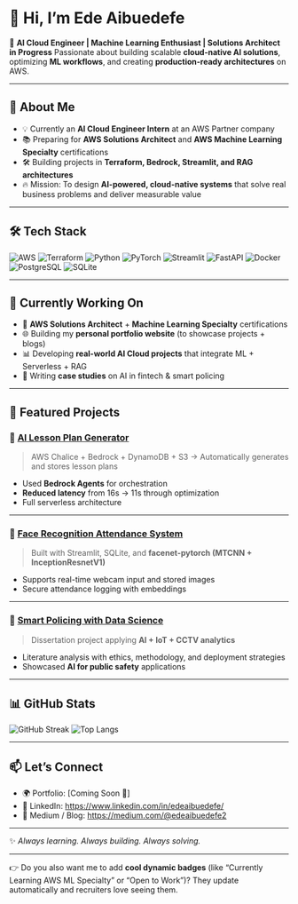 

# 👋 Hi, I’m Ede Aibuedefe

🚀 **AI Cloud Engineer | Machine Learning Enthusiast | Solutions Architect in Progress**
Passionate about building scalable **cloud-native AI solutions**, optimizing **ML workflows**, and creating **production-ready architectures** on AWS.

---

## 🌟 About Me

* 💡 Currently an **AI Cloud Engineer Intern** at an AWS Partner company
* 📚 Preparing for **AWS Solutions Architect** and **AWS Machine Learning Specialty** certifications
* 🛠️ Building projects in **Terraform, Bedrock, Streamlit, and RAG architectures**
* 🔥 Mission: To design **AI-powered, cloud-native systems** that solve real business problems and deliver measurable value

---

## 🛠️ Tech Stack

![AWS](https://img.shields.io/badge/AWS-FF9900?style=for-the-badge\&logo=amazonaws\&logoColor=white)
![Terraform](https://img.shields.io/badge/Terraform-7B42BC?style=for-the-badge\&logo=terraform\&logoColor=white)
![Python](https://img.shields.io/badge/Python-3776AB?style=for-the-badge\&logo=python\&logoColor=white)
![PyTorch](https://img.shields.io/badge/PyTorch-EE4C2C?style=for-the-badge\&logo=pytorch\&logoColor=white)
![Streamlit](https://img.shields.io/badge/Streamlit-FF4B4B?style=for-the-badge\&logo=streamlit\&logoColor=white)
![FastAPI](https://img.shields.io/badge/FastAPI-009688?style=for-the-badge\&logo=fastapi\&logoColor=white)
![Docker](https://img.shields.io/badge/Docker-2496ED?style=for-the-badge\&logo=docker\&logoColor=white)
![PostgreSQL](https://img.shields.io/badge/PostgreSQL-336791?style=for-the-badge\&logo=postgresql\&logoColor=white)
![SQLite](https://img.shields.io/badge/SQLite-003B57?style=for-the-badge\&logo=sqlite\&logoColor=white)

---

## 🔭 Currently Working On

* 📘 **AWS Solutions Architect** + **Machine Learning Specialty** certifications
* 🌐 Building my **personal portfolio website** (to showcase projects + blogs)
* 📊 Developing **real-world AI Cloud projects** that integrate ML + Serverless + RAG
* 📝 Writing **case studies** on AI in fintech & smart policing

---

## 📌 Featured Projects

### 🔹 [AI Lesson Plan Generator](#)

> AWS Chalice + Bedrock + DynamoDB + S3 → Automatically generates and stores lesson plans

* Used **Bedrock Agents** for orchestration
* **Reduced latency** from 16s → 11s through optimization
* Full serverless architecture

---

### 🔹 [Face Recognition Attendance System](#)

> Built with Streamlit, SQLite, and **facenet-pytorch (MTCNN + InceptionResnetV1)**

* Supports real-time webcam input and stored images
* Secure attendance logging with embeddings

---

### 🔹 [Smart Policing with Data Science](#)

> Dissertation project applying **AI + IoT + CCTV analytics**

* Literature analysis with ethics, methodology, and deployment strategies
* Showcased **AI for public safety** applications

---

## 📊 GitHub Stats

![GitHub Streak](https://streak-stats.demolab.com?user=edeaibuedefe\&theme=tokyonight\&hide_border=true)
![Top Langs](https://github-readme-stats.vercel.app/api/top-langs/?username=edeaibuedefe\&layout=compact\&theme=tokyonight)

---

## 📫 Let’s Connect

* 🌍 Portfolio: \[Coming Soon 🚀]
* 💼 LinkedIn: https://www.linkedin.com/in/edeaibuedefe/
* 📝 Medium / Blog: https://medium.com/@edeaibuedefe2

---

✨ *Always learning. Always building. Always solving.*

---

👉 Do you also want me to add **cool dynamic badges** (like “Currently Learning AWS ML Specialty” or “Open to Work”)? They update automatically and recruiters love seeing them.
